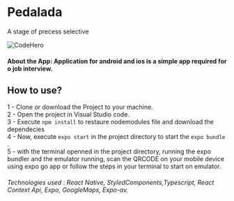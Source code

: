 # Pedalada
A stage of precess selective

![CodeHero](https://github.com/ProgramadorLeandroSantos/CodeHero-Objective/blob/main/src/assets/gifts/codehero.gif)
#### About the App: Application for android and ios is a simple app required for o job interview.

## How to use?

1 - Clone or download the Project to your machine.<br/>
2 - Open the project in Visual Studio code.<br/>
3 - Execute `npm install` to restaure nodemodules file and download the dependecies <br/>
4 - Now, execute ` expo start
` in the project directory to start the `expo bundle` . <br/>
5 - with the terminal openned in the project directory, running the  expo bundler and the emulator running, scan the QRCODE on your mobile device using expo go app or follow the steps in your terminal to start on emulator.


###### Technologies used : React Native, StyledComponents,Typescript, React Context Api, Expo, GoogleMaps, Expo-av.

